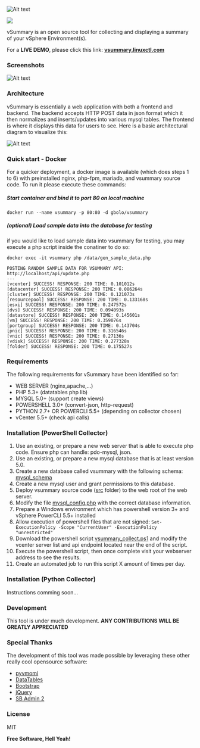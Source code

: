 ![Alt text](https://raw.githubusercontent.com/gbolo/vSummary/master/src/img/vsummary_logo.png "vSummary Logo")

[![](https://images.microbadger.com/badges/image/gbolo/vsummary.svg)](http://microbadger.com/images/gbolo/vsummary "Image Badge")

vSummary is an open source  tool for collecting and displaying a summary of your vSphere Environment(s).


For a **LIVE DEMO**, please click this link: 
**[vsummary.linuxctl.com](https://vsummary.linuxctl.com/index.php?view=vm)**

### Screenshots
![Alt text](https://raw.githubusercontent.com/gbolo/vSummary/master/screenshots/screenshot_1.png "Screenshot 1")

### Architecture
vSummary is essentially a web application with both a frontend and backend. The backend accepts HTTP POST data in json format which it then normalizes and inserts/updates into various mysql tables. The frontend is where it displays this data for users to see. Here is a basic architectural diagram to visualize this:

![Alt text](https://raw.githubusercontent.com/gbolo/vSummary/master/screenshots/vsummary-components.png "Architecture")

### Quick start - Docker

For a quicker deployment, a docker image is available (which does steps 1 to 6) with preinstalled nginx, php-fpm, mariadb, and vsummary source code. To run it please execute these commands:

##### Start container and bind it to port 80 on local machine
```
docker run --name vsummary -p 80:80 -d gbolo/vsummary
```
##### (optional) Load sample data into the database for testing

if you would like to load sample data into vsummary for testing, you may execute a php script inside the conatiner to do so:
```
docker exec -it vsummary php /data/gen_sample_data.php

POSTING RANDOM SAMPLE DATA FOR VSUMMARY API: http://localhost/api/update.php
---
[vcenter] SUCCESS! RESPONSE: 200 TIME: 0.101012s
[datacenter] SUCCESS! RESPONSE: 200 TIME: 0.086264s
[cluster] SUCCESS! RESPONSE: 200 TIME: 0.121073s
[resourcepool] SUCCESS! RESPONSE: 200 TIME: 0.133168s
[esxi] SUCCESS! RESPONSE: 200 TIME: 0.247572s
[dvs] SUCCESS! RESPONSE: 200 TIME: 0.094093s
[datastore] SUCCESS! RESPONSE: 200 TIME: 0.145601s
[vm] SUCCESS! RESPONSE: 200 TIME: 0.359076s
[portgroup] SUCCESS! RESPONSE: 200 TIME: 0.143704s
[pnic] SUCCESS! RESPONSE: 200 TIME: 0.316546s
[vnic] SUCCESS! RESPONSE: 200 TIME: 0.27136s
[vdisk] SUCCESS! RESPONSE: 200 TIME: 0.277328s
[folder] SUCCESS! RESPONSE: 200 TIME: 0.175527s
```

### Requirements

The following requirements for vSummary have been identified so far:
* WEB SERVER (nginx,apache,...)
* PHP 5.3+ (datatables php lib)
* MYSQL 5.0+ (support create views)
* POWERSHELL 3.0+ (convert-json, http-request)
* PYTHON 2.7+ OR POWERCLI 5.5+ (depending on collector chosen)
* vCenter 5.5+ (check api calls)

### Installation (PowerShell Collector)

1. Use an existing, or prepare a new web server that is able to execute php code. Ensure php can handle: pdo-mysql, json.
2. Use an existing, or prepare a new mysql database that is at least version 5.0.
3. Create a new database called vsummary with the following schema: [mysql_schema](https://github.com/gbolo/vSummary/blob/master/sql/vsummary_mysql_schema.sql)
4. Create a new mysql user and grant permissions to this database.
5. Deploy vsummary source code ([src](https://github.com/gbolo/vSummary/tree/master/src) folder) to the web root of the web server.
6. Modify the file [mysql_config.php](https://github.com/gbolo/vSummary/blob/master/src/api/lib/mysql_config.php) with the correct database information.
7. Prepare a Windows environment which has powershell version 3+ and vSphere PowerCLI 5.5+ installed
8. Allow execution of powershell files that are not signed: `Set-ExecutionPolicy -Scope "CurrentUser" -ExecutionPolicy "unrestricted"`
9. Download the powershell script [vsummary_collect.ps1](https://github.com/gbolo/vSummary/blob/master/collectors/powershell/vsummary_collect.ps1) and modify the vcenter server list and api endpoint located near the end of the script.
10. Execute the powershell script, then once complete visit your webserver address to see the results.
11. Create an automated job to run this script X amount of times per day.

### Installation (Python Collector)

Instructions comming soon...

### Development

This tool is under much development. **ANY CONTRIBUTIONS WILL BE GREATLY APPRECIATED**

### Special Thanks

The development of this tool was made possible by leveraging these other really cool opensource software:
* [pyvmomi](https://github.com/vmware/pyvmomi)
* [DataTables](https://datatables.net/)
* [Bootstrap](http://getbootstrap.com/)
* [jQuery](https://jquery.com/)
* [SB Admin 2](https://github.com/BlackrockDigital/startbootstrap-sb-admin-2)

### License

MIT


**Free Software, Hell Yeah!**
